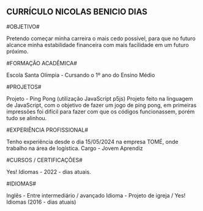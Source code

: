 ## CURRÍCULO NICOLAS BENICIO DIAS ##

#OBJETIVO#

Pretendo começar minha carreira o mais cedo possível, para que no futuro alcance minha estabilidade financeira com mais facilidade em um futuro próximo.

#FORMAÇÃO ACADÊMICA#

Escola Santa Olímpia - Cursando o 1º ano do Ensino Médio

#PROJETOS#

Projeto - Ping Pong (utilização JavaScript p5js)
Projeto feito na linguagem de JavaScript, com o objetivo de fazer um jogo de ping pong, em primeiras impressões foi difícil para fazer com que os códigos funcionassem, porém tudo se alinhou.

#EXPERIÊNCIA PROFISSIONAL#

Tenho experiência desde o dia 15/05/2024 na empresa TOMÉ, onde trabalho na área de logística.
Cargo - Jovem Aprendiz

#CURSOS / CERTIFICAÇÕES#

Yes! Idiomas - 2022 - dias atuais.

#IDIOMAS#

Inglês - Entre intermediário / avançado
Idioma - Projeto de igreja / Yes! Idiomas (2016 - dias atuais)
